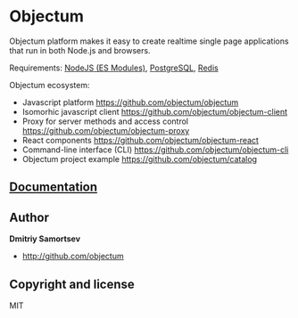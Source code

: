 # Objectum
Objectum platform makes it easy to create realtime single page applications that run in both Node.js and browsers.
 
Requirements: [NodeJS (ES Modules)](https://nodejs.org), [PostgreSQL](https://www.postgresql.org/download/), [Redis](https://redis.io/)

Objectum ecosystem:
* Javascript platform https://github.com/objectum/objectum  
* Isomorhic javascript client https://github.com/objectum/objectum-client  
* Proxy for server methods and access control https://github.com/objectum/objectum-proxy  
* React components https://github.com/objectum/objectum-react  
* Command-line interface (CLI) https://github.com/objectum/objectum-cli  
* Objectum project example https://github.com/objectum/catalog 

## [Documentation](https://objectum.org/objectum)

## Author

**Dmitriy Samortsev**

+ http://github.com/objectum


## Copyright and license

MIT
